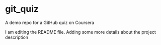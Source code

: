 # git_quiz
A  demo repo for a GitHub quiz on Coursera


I am editing the README file. Adding some more details about the project 
 description
